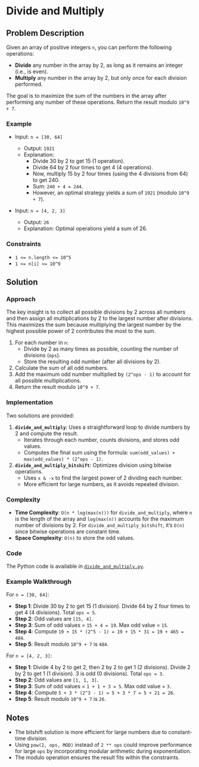 # Divide and Multiply

## Problem Description
Given an array of positive integers `n`, you can perform the following operations:
- **Divide** any number in the array by 2, as long as it remains an integer (i.e., is even).
- **Multiply** any number in the array by 2, but only once for each division performed.

The goal is to maximize the sum of the numbers in the array after performing any number of these operations. Return the result modulo `10^9 + 7`.

### Example
- Input: `n = [30, 64]`
  - Output: `1921`
  - Explanation: 
    - Divide 30 by 2 to get 15 (1 operation).
    - Divide 64 by 2 four times to get 4 (4 operations).
    - Now, multiply 15 by 2 four times (using the 4 divisions from 64) to get 240.
    - Sum: `240 + 4 = 244`.
    - However, an optimal strategy yields a sum of `1921` (modulo `10^9 + 7`).

- Input: `n = [4, 2, 3]`
  - Output: `26`
  - Explanation: Optimal operations yield a sum of 26.

### Constraints
- `1 <= n.length <= 10^5`
- `1 <= n[i] <= 10^9`

## Solution

### Approach
The key insight is to collect all possible divisions by 2 across all numbers and then assign all multiplications by 2 to the largest number after divisions. This maximizes the sum because multiplying the largest number by the highest possible power of 2 contributes the most to the sum.

1. For each number in `n`:
   - Divide by 2 as many times as possible, counting the number of divisions (`ops`).
   - Store the resulting odd number (after all divisions by 2).
2. Calculate the sum of all odd numbers.
3. Add the maximum odd number multiplied by `(2^ops - 1)` to account for all possible multiplications.
4. Return the result modulo `10^9 + 7`.

### Implementation
Two solutions are provided:
1. **`divide_and_multiply`**: Uses a straightforward loop to divide numbers by 2 and compute the result.
   - Iterates through each number, counts divisions, and stores odd values.
   - Computes the final sum using the formula: `sum(odd_values) + max(odd_values) * (2^ops - 1)`.
2. **`divide_and_multiply_bitshift`**: Optimizes division using bitwise operations.
   - Uses `x & -x` to find the largest power of 2 dividing each number.
   - More efficient for large numbers, as it avoids repeated division.

### Complexity
- **Time Complexity**: `O(n * log(max(n)))` for `divide_and_multiply`, where `n` is the length of the array and `log(max(n))` accounts for the maximum number of divisions by 2. For `divide_and_multiply_bitshift`, it’s `O(n)` since bitwise operations are constant time.
- **Space Complexity**: `O(n)` to store the odd values.

### Code
The Python code is available in [`divide_and_multiply.py`](./divide_and_multiply.py).

### Example Walkthrough
For `n = [30, 64]`:
- **Step 1**: Divide 30 by 2 to get 15 (1 division). Divide 64 by 2 four times to get 4 (4 divisions). Total `ops = 5`.
- **Step 2**: Odd values are `[15, 4]`.
- **Step 3**: Sum of odd values = `15 + 4 = 19`. Max odd value = `15`.
- **Step 4**: Compute `19 + 15 * (2^5 - 1) = 19 + 15 * 31 = 19 + 465 = 484`.
- **Step 5**: Result modulo `10^9 + 7` is `484`.

For `n = [4, 2, 3]`:
- **Step 1**: Divide 4 by 2 to get 2, then 2 by 2 to get 1 (2 divisions). Divide 2 by 2 to get 1 (1 division). 3 is odd (0 divisions). Total `ops = 3`.
- **Step 2**: Odd values are `[1, 1, 3]`.
- **Step 3**: Sum of odd values = `1 + 1 + 3 = 5`. Max odd value = `3`.
- **Step 4**: Compute `5 + 3 * (2^3 - 1) = 5 + 3 * 7 = 5 + 21 = 26`.
- **Step 5**: Result modulo `10^9 + 7` is `26`.

## Notes
- The bitshift solution is more efficient for large numbers due to constant-time division.
- Using `pow(2, ops, MOD)` instead of `2 ** ops` could improve performance for large `ops` by incorporating modular arithmetic during exponentiation.
- The modulo operation ensures the result fits within the constraints.